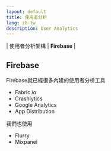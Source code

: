 ```yaml
---
layout: default
title: 使用者分析
lang: zh-tw
description: User Analytics
---
```




| 使用者分析架構 | **Firebase** |

## Firebase

Firebase就已經很多內建的使用者分析工具

* Fabric.io
* Crashlytics
* Google Analytics
* App Distribution

我們也使用

* Flurry
* Mixpanel